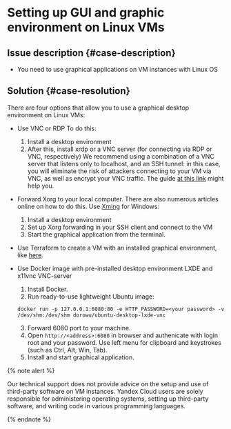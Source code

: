 # Setting up GUI and graphic environment on Linux VMs



## Issue description {#case-description}

* You need to use graphical applications on VM instances with Linux OS

## Solution {#case-resolution}

There are four options that allow you to use a graphical desktop environment on Linux VMs:

* Use VNC or RDP To do this:
   1. Install a desktop environment
   2. After this, install xrdp or a VNC server (for connecting via RDP or VNC, respectively)
       We recommend using a combination of a VNC server that listens only to localhost, and an SSH tunnel: in this case, you will eliminate the risk of attackers connecting to your VM via VNC, as well as encrypt your VNC traffic. The guide [at this link](https://habr.com/ru/company/ua-hosting/blog/273201/) might help you.

* Forward Xorg to your local computer. There are also numerous articles online on how to do this. Use [Xming](https://sourceforge.net/projects/xming/) for Windows:
   1. Install a desktop environment
   2. Set up Xorg forwarding in your SSH client and connect to the VM
   3. Start the graphical application from the terminal.

* Use Terraform to create a VM with an installed graphical environment, like [here](https://nikolaymatrosov.medium.com/rdp-на-ubuntu-в-yandex-cloud-c9d7870a47cc).

* Use Docker image with pre-installed desktop environment LXDE and x11vnc VNC-server
   1. Install Docker.
   2. Run ready-to-use lightweight Ubuntu image:
   ```
   docker run -p 127.0.0.1:6080:80 -e HTTP_PASSWORD=<your password> -v /dev/shm:/dev/shm dorowu/ubuntu-desktop-lxde-vnc
   ```
   3. Forward 6080 port to your machine.
   4. Open `http://<address>:6080` in browser and authenicate with login root and your password. Use left menu for clipboard and keystrokes (such as Ctrl, Alt, Win, Tab).
   5. Install and start graphical application.

{% note alert %}

Our technical support does not provide advice on the setup and use of third-party software on VM instances.
Yandex Cloud users are solely responsible for administering operating systems, setting up third-party software, and writing code in various programming languages.

{% endnote %}
